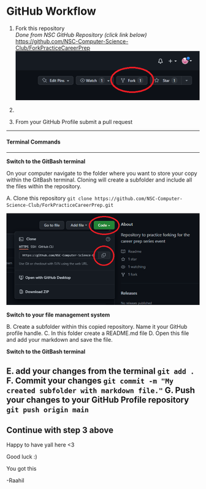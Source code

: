
# GitHub Workflow

1. Fork this repository<br>
*Done from NSC GitHub Repository (click link below)*  
<a href="https://github.com/NSC-Computer-Science-Club/ForkPracticeCareerPrep" target="_blank">https://github.com/NSC-Computer-Science-Club/ForkPracticeCareerPrep</a>
![Highlighting Fork Button Location](readme_images/fork.png)

2.

3. From your GitHub Profile submit a pull request
---
#### Terminal Commands
---
**Switch to the GitBash terminal**

On your computer navigate to the folder where you want to store your copy within the GitBash terminal. Cloning will create a subfolder and include all the files within the repository.

A. Clone this repository `git clone https://github.com/NSC-Computer-Science-Club/ForkPracticeCareerPrep.git`

![Highlighting Cloning option in GitHub](readme_images/clone.png)

**Switch to your file management system**


B. Create a subfolder within this copied repository. Name it your GitHub profile handle.
C. In this folder create a README.md file
D. Open this file and add your markdown and save the file.

**Switch to the GitBash terminal**


E. add your changes from the terminal `git add .`
F. Commit your changes `git commit -m "My created subfolder with markdown file."`
G. Push your changes to your GitHub Profile repository `git push origin main`
---
Continue with step 3 above
---

Happy to have yall here <3

Good luck :)

You got this

-Raahil
